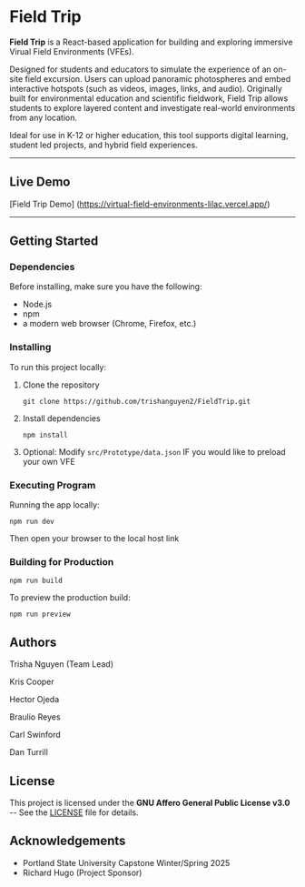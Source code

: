 # Field Trip

**Field Trip** is a React-based application for building and exploring immersive Virual Field Environments (VFEs). 

Designed for students and educators to simulate the experience of an on-site field excursion. Users can upload panoramic photospheres and embed interactive 
hotspots (such as videos, images, links, and audio). Originally built for environmental education and scientific fieldwork, Field Trip allows students to explore
layered content and investigate real-world environments from any location. 

Ideal for use in K-12 or higher education, this tool supports digital learning, student led projects, and hybrid field experiences. 

---

## Live Demo
[Field Trip Demo] (https://virtual-field-environments-lilac.vercel.app/)

---

## Getting Started 

### Dependencies

Before installing, make sure you have the following: 
- Node.js
- npm
- a modern web browser (Chrome, Firefox, etc.)

### Installing

To run this project locally: 

1. Clone the repository
   ```
   git clone https://github.com/trishanguyen2/FieldTrip.git
   ```
   
2. Install dependencies
   ```
   npm install
   ```
   
3. Optional: Modify `src/Prototype/data.json` IF you would like to preload your own VFE

### Executing Program

Running the app locally: 
```
npm run dev
```

Then open your browser to the local host link 

### Building for Production
```
npm run build
```

To preview the production build: 
```
npm run preview
```

## Authors
Trisha Nguyen (Team Lead) 

Kris Cooper 

Hector Ojeda 

Braulio Reyes 

Carl Swinford

Dan Turrill

## License
This project is licensed under the **GNU Affero General Public License v3.0** -- See the [LICENSE](./LICENSE) file for details. 

## Acknowledgements
- Portland State University Capstone Winter/Spring 2025
- Richard Hugo (Project Sponsor)


